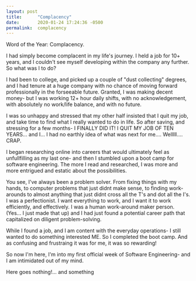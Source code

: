 ```yaml
---
layout: post
title:      "Complacency"
date:       2020-01-24 17:24:36 -0500
permalink:  complacency
---
```


Word of the Year: Complacency. 

I had simply become complacent in my life's journey. I held a job for 10+ years, and I couldn't see myself developing within the company any further. So what was I to do?

I had been to college, and picked up a couple of "dust collecting" degrees, and I had tenure at a huge company with no chance of moving forward professionally in the forseeable future. Granted, I was making decent money- but I was working 12+ hour daily shifts, with no acknowledgement, with absolutely no work/life balance, and with no future.

I was so unhappy and stressed that my other half insisted that I quit my job, and take time to find what I really wanted to do in life. So after saving, and stressing for a few months- I FINALLY DID IT! I QUIT MY JOB OF TEN YEARS... and I... I had no earthly idea of what was next for me.... Welllll.... CRAP.

I began researching online into careers that would ultimately feel as unfullfilling as my last one- and then I stumbled upon a boot camp for software engineering. The more I read and researched, I was more and more entrigued and estatic about the possibilities. 

You see, I've always been a problem solver. From fixing things with my hands, to computer problems that just didnt make sense, to finding work-arounds to almost anything that just didnt cross all the T's and dot all the I's. I was a perfectionist. I want everything to work, and I want it to work efficiently, and effectively. I was a human work-around maker person. (Yes... I just made that up) and I had just found a potential career path that capitalized on diligent problem-solving.

While I found a job, and I am content with the everyday operations- I still wanted to do something interested ME. So I completed the boot camp. And as confusing and frustraing it was for me, it was so rewarding! 

So now I'm here, I'm into my first official week of Software Engineering- and I am intimidated out of my mind.

Here goes nothing!... and something
